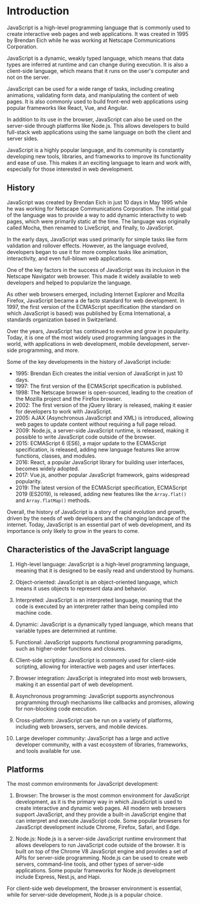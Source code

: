 # Introduction

JavaScript is a high-level programming language that is commonly used to create interactive web pages and web applications. It was created in 1995 by Brendan Eich while he was working at Netscape Communications Corporation.

JavaScript is a dynamic, weakly typed language, which means that data types are inferred at runtime and can change during execution. It is also a client-side language, which means that it runs on the user's computer and not on the server.

JavaScript can be used for a wide range of tasks, including creating animations, validating form data, and manipulating the content of web pages. It is also commonly used to build front-end web applications using popular frameworks like React, Vue, and Angular.

In addition to its use in the browser, JavaScript can also be used on the server-side through platforms like Node.js. This allows developers to build full-stack web applications using the same language on both the client and server sides.

JavaScript is a highly popular language, and its community is constantly developing new tools, libraries, and frameworks to improve its functionality and ease of use. This makes it an exciting language to learn and work with, especially for those interested in web development.

## History

JavaScript was created by Brendan Eich in just 10 days in May 1995 while he was working for Netscape Communications Corporation. The initial goal of the language was to provide a way to add dynamic interactivity to web pages, which were primarily static at the time. The language was originally called Mocha, then renamed to LiveScript, and finally, to JavaScript.

In the early days, JavaScript was used primarily for simple tasks like form validation and rollover effects. However, as the language evolved, developers began to use it for more complex tasks like animation, interactivity, and even full-blown web applications.

One of the key factors in the success of JavaScript was its inclusion in the Netscape Navigator web browser. This made it widely available to web developers and helped to popularize the language.

As other web browsers emerged, including Internet Explorer and Mozilla Firefox, JavaScript became a de facto standard for web development. In 1997, the first version of the ECMAScript specification (the standard on which JavaScript is based) was published by Ecma International, a standards organization based in Switzerland.

Over the years, JavaScript has continued to evolve and grow in popularity. Today, it is one of the most widely used programming languages in the world, with applications in web development, mobile development, server-side programming, and more.

Some of the key developments in the history of JavaScript include:

- 1995: Brendan Eich creates the initial version of JavaScript in just 10 days.
- 1997: The first version of the ECMAScript specification is published.
- 1998: The Netscape browser is open-sourced, leading to the creation of the Mozilla project and the Firefox browser.
- 2002: The first version of the jQuery library is released, making it easier for developers to work with JavaScript.
- 2005: AJAX (Asynchronous JavaScript and XML) is introduced, allowing web pages to update content without requiring a full page reload.
- 2009: Node.js, a server-side JavaScript runtime, is released, making it possible to write JavaScript code outside of the browser.
- 2015: ECMAScript 6 (ES6), a major update to the ECMAScript specification, is released, adding new language features like arrow functions, classes, and modules.
- 2016: React, a popular JavaScript library for building user interfaces, becomes widely adopted.
- 2017: Vue.js, another popular JavaScript framework, gains widespread popularity.
- 2019: The latest version of the ECMAScript specification, ECMAScript 2019 (ES2019), is released, adding new features like the `Array.flat()` and `Array.flatMap()` methods.

Overall, the history of JavaScript is a story of rapid evolution and growth, driven by the needs of web developers and the changing landscape of the internet. Today, JavaScript is an essential part of web development, and its importance is only likely to grow in the years to come.



## Characteristics of the JavaScript language

1. High-level language: JavaScript is a high-level programming language, meaning that it is designed to be easily read and understood by humans.

2. Object-oriented: JavaScript is an object-oriented language, which means it uses objects to represent data and behavior.

3. Interpreted: JavaScript is an interpreted language, meaning that the code is executed by an interpreter rather than being compiled into machine code.

4. Dynamic: JavaScript is a dynamically typed language, which means that variable types are determined at runtime.

5. Functional: JavaScript supports functional programming paradigms, such as higher-order functions and closures.

6. Client-side scripting: JavaScript is commonly used for client-side scripting, allowing for interactive web pages and user interfaces.

7. Browser integration: JavaScript is integrated into most web browsers, making it an essential part of web development.

8. Asynchronous programming: JavaScript supports asynchronous programming through mechanisms like callbacks and promises, allowing for non-blocking code execution.

9. Cross-platform: JavaScript can be run on a variety of platforms, including web browsers, servers, and mobile devices.

10. Large developer community: JavaScript has a large and active developer community, with a vast ecosystem of libraries, frameworks, and tools available for use.

## Platforms

The most common environments for JavaScript development:

1. Browser: The browser is the most common environment for JavaScript development, as it is the primary way in which JavaScript is used to create interactive and dynamic web pages. All modern web browsers support JavaScript, and they provide a built-in JavaScript engine that can interpret and execute JavaScript code. Some popular browsers for JavaScript development include Chrome, Firefox, Safari, and Edge.

2. Node.js: Node.js is a server-side JavaScript runtime environment that allows developers to run JavaScript code outside of the browser. It is built on top of the Chrome V8 JavaScript engine and provides a set of APIs for server-side programming. Node.js can be used to create web servers, command-line tools, and other types of server-side applications. Some popular frameworks for Node.js development include Express, Nest.js, and Hapi.

For client-side web development, the browser environment is essential, while for server-side development, Node.js is a popular choice.



